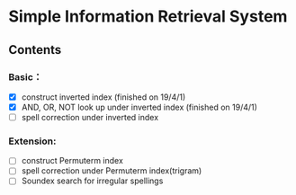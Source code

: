 # Simple Information Retrieval System

## Contents

### Basic：

- [x] construct inverted index (finished on 19/4/1) 
- [x] AND, OR, NOT look up under inverted index (finished on 19/4/1) 
- [ ] spell correction under inverted index

### Extension:

- [ ] construct Permuterm index
- [ ] spell correction under Permuterm index(trigram)
- [ ] Soundex search for irregular spellings